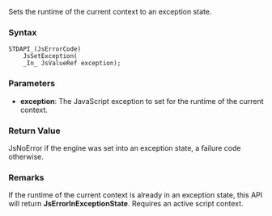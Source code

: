 Sets the runtime of the current context to an exception state. 
### Syntax 
```
STDAPI_(JsErrorCode)
    JsSetException(
    _In_ JsValueRef exception);
```
### Parameters 
* __exception__:  The JavaScript exception to set for the runtime of the current context.

### Return Value 
JsNoError if the engine was set into an exception state, a failure code otherwise.
### Remarks 
If the runtime of the current context is already in an exception state, this API will
return **JsErrorInExceptionState**.
Requires an active script context.
